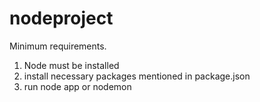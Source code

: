 # nodeproject
Minimum requirements.

1) Node must be installed
2) install necessary packages mentioned in package.json
3) run node app or nodemon
